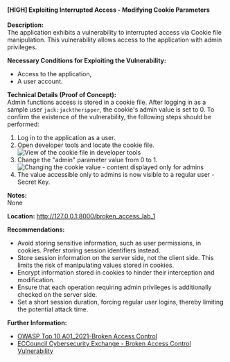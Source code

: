 #### [HIGH] Exploiting Interrupted Access - Modifying Cookie Parameters

**Description:**  
The application exhibits a vulnerability to interrupted access via Cookie file manipulation. This vulnerability allows access to the application with admin privileges.

**Necessary Conditions for Exploiting the Vulnerability:**
- Access to the application,
- A user account.

**Technical Details (Proof of Concept):**  
Admin functions access is stored in a cookie file. After logging in as a sample user `jack:jacktheripper`, the cookie's admin value is set to 0.
To confirm the existence of the vulnerability, the following steps should be performed:
1. Log in to the application as a user.
2. Open developer tools and locate the cookie file.  
   ![View of the cookie file in developer tools](img/A1_lab1_1.png)
3. Change the "admin" parameter value from 0 to 1.  
   ![Changing the cookie value - content displayed only for admins](img/A1_lab1_2.png)
4. The value accessible only to admins is now visible to a regular user - Secret Key.

**Notes:**  
None

**Location:** http://127.0.0.1:8000/broken_access_lab_1

**Recommendations:**
- Avoid storing sensitive information, such as user permissions, in cookies. Prefer storing session identifiers instead.
- Store session information on the server side, not the client side. This limits the risk of manipulating values stored in cookies.
- Encrypt information stored in cookies to hinder their interception and modification.
- Ensure that each operation requiring admin privileges is additionally checked on the server side.
- Set a short session duration, forcing regular user logins, thereby limiting the potential attack time.

**Further Information:**
- [OWASP Top 10 A01_2021-Broken Access Control](https://owasp.org/Top10/A01_2021-Broken_Access_Control/)
- [ECCouncil Cybersecurity Exchange - Broken Access Control Vulnerability](https://www.eccouncil.org/cybersecurity-exchange/web-application-hacking/broken-access-control-vulnerability/)
